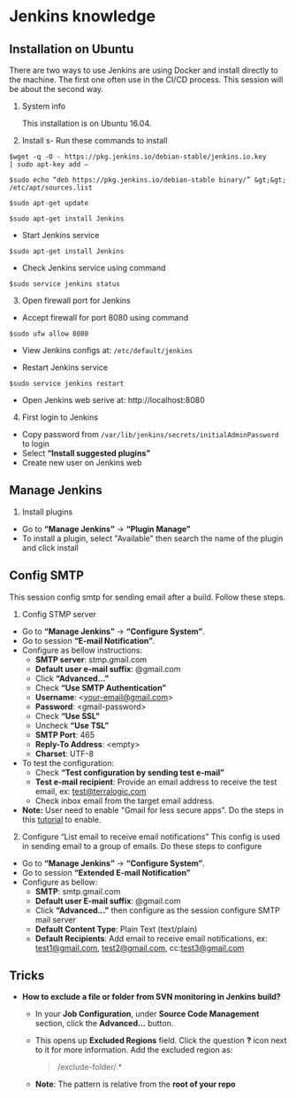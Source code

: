 # Jenkins knowledge

## Installation on Ubuntu
There are two ways to use Jenkins are using Docker and install directly to the machine.
The first one often use in the CI/CD process. This session will be about the second way.

1. System info

    This installation is on Ubuntu 16.04.

2. Install
s- Run these commands to install
```console
$wget -q -O - https://pkg.jenkins.io/debian-stable/jenkins.io.key
| sudo apt-key add –

$sudo echo “deb https://pkg.jenkins.io/debian-stable binary/” &gt;&gt;
/etc/apt/sources.list

$sudo apt-get update

$sudo apt-get install Jenkins

```
- Start Jenkins service

```console
$sudo apt-get install Jenkins
```
- Check Jenkins service using command

```console
$sudo service jenkins status
```

3. Open firewall port for Jenkins
- Accept firewall for port 8080 using command
```console
$sudo ufw allow 8080
```
- View Jenkins configs at: `/etc/default/jenkins`

- Restart Jenkins service
```console
$sudo service jenkins restart
```

- Open Jenkins web serive at: http://localhost:8080

4. First login to Jenkins
- Copy password from `/var/lib/jenkins/secrets/initialAdminPassword` to login
- Select **“Install suggested plugins”**
- Create new user on Jenkins web

## Manage Jenkins

1. Install plugins
- Go to **“Manage Jenkins”** -&gt; **“Plugin Manage”**
- To install a plugin, select "Available" then search the name of the plugin and click install

## Config SMTP
   This session config smtp for sending email after a build. Follow these steps.
1. Config STMP server
- Go to **“Manage Jenkins”** -&gt; **“Configure System”**.
- Go to session **“E-mail Notification”**.
- Configure as bellow instructions:
    - **SMTP server**: stmp.gmail.com
    - **Default user e-mail suffix**: @gmail.com
    - Click **“Advanced…”**
    - Check **“Use SMTP Authentication”**
    - **Username**: &lt;your-email@gmail.com&gt;
    - **Password**: &lt;gmail-password&gt;
    - Check **“Use SSL”**
    - Uncheck **“Use TSL”**
    - **SMTP Port**: 465
    - **Reply-To Address**: &lt;empty&gt;
    - **Charset**: UTF-8
- To test the configuration:
    - Check **“Test configuration by sending test e-mail”**
    - **Test e-mail recipient**: Provide an email address to receive the test
email, ex: test@terralogic.com
    - Check inbox email from the target email address.
- **Note:** User need to enable "Gmail for less secure apps". Do the steps in this [tutorial](https://hotter.io/docs/email-accounts/secure-app-gmail/) to enable.
2. Configure “List email to receive email notifications”
   This config is used in sending email to a group of emails. Do these steps to configure
- Go to **“Manage Jenkins”** -&gt; **“Configure System”**.
- Go to session **“Extended E-mail Notification”**
- Configure as bellow:
    - **SMTP**: smtp.gmail.com
    - **Default user E-mail suffix**: @gmail.com
    - Click **“Advanced…”** then configure as the session configure SMTP
mail server
    - **Default Content Type**: Plain Text (text/plain)
    - **Default Recipients**: Add email to receive email notifications, ex:
test1@gmail.com, test2@gmail.com, cc:test3@gmail.com

## Tricks
- **How to exclude a file or folder from SVN monitoring in Jenkins build?**
    - In your **Job Configuration**, under **Source Code Management** section, click the **Advanced...** button.
    - This opens up **Excluded Regions** field. Click the question **?** icon next to it for more information. Add the excluded region as:
        > /exclude-folder/.*
        

    - **Note**: The pattern is relative from the **root of your repo**